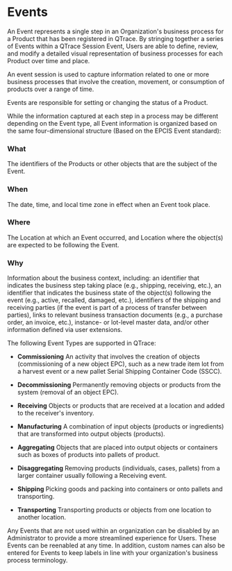 # Events

An Event represents a single step in an Organization's business process for a Product that has been registered in QTrace.  By stringing together a series of Events within a QTrace Session Event, Users are able to define, review, and modify a detailed visual representation of business processes for each Product over time and place.

An event session is used to capture information related to one or more business processes that involve the creation, movement, or consumption of products over a range of time.

Events are responsible for setting or changing the status of a Product.

While the information captured at each step in a process may be different depending on the Event type, all Event information is organized based on the same four-dimensional structure (Based on the EPCIS Event standard):

### What
The identifiers of the Products or other objects that are the subject of the Event.

### When
The date, time, and local time zone in effect when an Event took place. 

### Where
The Location at which an Event occurred, and Location where the object(s) are expected to be following the Event.

### Why
Information about the business context, including: an identifier that indicates the business step taking place (e.g., shipping, receiving, etc.), an identifier that indicates the business state of the object(s) following the event (e.g., active, recalled, damaged, etc.), identifiers of the shipping and receiving parties (if the event is part of a process of transfer between parties), links to relevant business transaction documents (e.g., a purchase order, an invoice, etc.), instance- or lot-level master data, and/or other information defined via user extensions.

The following Event Types are supported in QTrace:

- **Commissioning**
    An activity that involves the creation of objects (commissioning of a new object EPC), such as a new trade item lot from a harvest event or a new pallet Serial Shipping Container Code (SSCC).

- **Decommissioning**
Permanently removing objects or products from the system (removal of an object EPC).

- **Receiving**
Objects or products that are received at a location and added to the receiver's inventory.

- **Manufacturing**
    A combination of input objects (products or ingredients) that are transformed into output objects (products).

- **Aggregating**
Objects that are placed into output objects or containers such as boxes of products into pallets of product.

- **Disaggregating**
Removing products (individuals, cases, pallets) from a larger container usually following a Receiving event.

- **Shipping**
Picking goods and packing into containers or onto pallets and transporting.

- **Transporting**
Transporting products or objects from one location to another location.

Any Events that are not used within an organization can be disabled by an Administrator to provide a more streamlined experience for Users. These Events can be reenabled at any time. In addition, custom names can also be entered for Events to keep labels in line with your organization's business process terminology.

